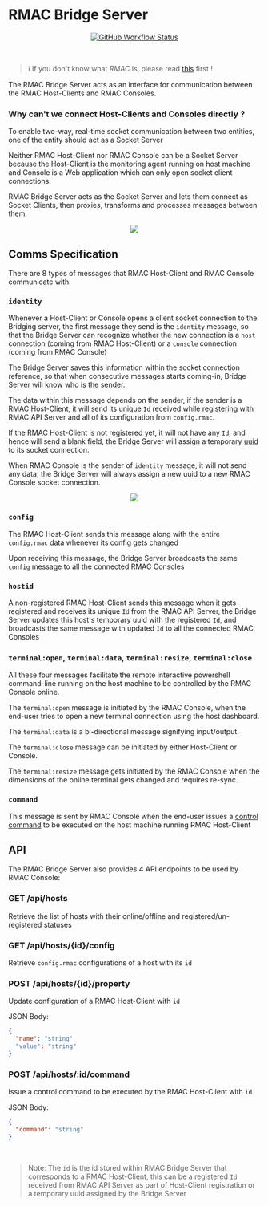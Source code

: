 # RMAC Bridge Server

<p align="center">
<a href="https://github.com/saurabh-prosoft/rmac/actions/workflows/build-console-deploy-bridge.yml">
<img alt="GitHub Workflow Status" src="https://img.shields.io/github/actions/workflow/status/saurabh-prosoft/rmac/build-console-deploy-bridge.yml?branch=main&label=Build%20%26%20Deploy&logo=data%3Aimage%2Fpng%3Bbase64%2CiVBORw0KGgoAAAANSUhEUgAAABAAAAAQEAYAAABPYyMiAAAABGdBTUEAALGPC%2FxhBQAAACBjSFJNAAB6JgAAgIQAAPoAAACA6AAAdTAAAOpgAAA6mAAAF3CculE8AAAABmJLR0QAAAAAAAD5Q7t%2FAAAACXBIWXMAAABgAAAAYADwa0LPAAAAB3RJTUUH5gUKFyETutzc4wAABApJREFUSMedlH1M1WUUxz%2Fnd2HGVsyLeMk%2F2HRo%2BgerSeIE3eRNJoo01Li6xaw1UAspV7zNF0Rteq9by%2BlUslUiMzEvKPEiV2DpFJZbOcNcGBW5ZclVzIGIee%2Fv9Ede2rjdXev717Nn55zP95zn2RHGqazMtV21qYk2%2BQjS02nTU9DdbZi%2BPigq2jUlL0%2Fk2jX%2Bo8oW1TtVV63CrfGwezefyh%2BwZ4%2BMD6xIa5ipmpTkazF9cOaMVOKAyEiW4oGBAWOGz4rGx%2B%2BakmcXw%2BMJBnxLG1R14sSnEsxXUZeLTHKQtLSxgNucgP5%2Bo%2FQb14hqc3PFFtf7qvPn7%2BrM7RXp7qaATLSoaCyhmclgs%2Fm%2BCvsFVq8O1XF4%2FqPPwWqlHjuycGFAwA15ESoqDHmJLZCSYj7NILS2lpe74lULC6nmPCxbNj5PjukpJCYmGPjdV%2BqdatpshtNyFRobOcQDsFhok40wOoqbRrSz03F2eanI8eNheFmHdnUxyLdIRobCbKiulipA%2FoUwTXrBag0O1mGko0P28gLEx%2FMsL6OtrUaUzEDy88053iXg9XKZIwCG7pZRpLiYJj6AW7dCfyf9ENavL%2Fv5ZKPq1q2gqipiydSpcPq0H6x2sqClZWRmxPeQm%2Fv3096543Dm2cW4d29sov7DOwlfJKgZHW2Z%2FucpJC9P6ogFm00iCQerVd%2BgDoqLA%2Fys03CorDQ%2Blj7o6PDlMws2bHjQFzEdXbNm35Ilz4nx8GGwdoQnVLn95HU1S0p0qvQgTmfAXEpxwbZtzkkrjolUVT1p3ZAGSnc2rFVz7lzLQ3MmEh6u1zUbTU4OZsQ%2FEce0lTki27f%2FbwMl5%2BsnqSYkGHF6Fc6epVnS0AkTKPBdQ7Kz6TTeRBcswE06smNHQOFGKYf9%2BxnRGXD3rllAJzowYHnddwTq6vx7JMCAv2MZMksRt5tZHISbN3UpI%2BjFi%2FIJUYjdbgwTBVlZZgp9aGpqMCMB%2BmehRUFqqhEK7PUxgmZlSTuVSGwsg7wGpumbYPSijx450lccEGPnTi5wC%2FbtC2ng8UIzEyyz0b17jfIvXTfUTEwMBg4b4hAcPMgVhmHePH3GcKKZmc7NudViXLo0VvgC62FwMAD4q3wGtbXUyVy0sJAoLsPQEFWSA0lJhuYyDDU1lLMFIiMlw5eI5uSMgX%2FnByQ5OSj4sfQ9ItDbtwPuRW2o2%2B3oXx4rxuHD1OgxWLxY5%2BjXyLlzUtbjmqOmx0MtFUh0NHGyGb1%2Fnx%2B1CfF6Q4H9qvjtRJ2akyebGZb9SE8P2bwNMTFjHT8GO75b%2BZNIV5c%2Fz5ArrEWKiuhmEXg83NM2pL9fG3QjmpERCuyX%2F1drqRyA1FRqeB5tbyeOZRAWpkflKmzaND7vL7TQ7bt9WJJoAAAAJXRFWHRkYXRlOmNyZWF0ZQAyMDIyLTA1LTEwVDIzOjMzOjE5KzAwOjAw7KPZpwAAACV0RVh0ZGF0ZTptb2RpZnkAMjAyMi0wNS0xMFQyMzozMzoxOSswMDowMJ3%2BYRsAAAAASUVORK5CYII%3D&style=flat-square">
</a>
</p>

<br/>

> :information_source: If you don't know what _RMAC_ is, please read [this](https://github.com/saurabh-prosoft/rmac#readme) first !

The RMAC Bridge Server acts as an interface for communication between the RMAC Host-Clients and RMAC Consoles.

### Why can't we connect Host-Clients and Consoles directly ?

To enable two-way, real-time socket communication between two entities, one of the entity should act as a Socket Server

Neither RMAC Host-Client nor RMAC Console can be a Socket Server because the Host-Client is the monitoring agent running on host machine and Console is a Web application which can only open socket client connections.

RMAC Bridge Server acts as the Socket Server and lets them connect as Socket Clients, then proxies, transforms and processes messages between them.

<p align="center">
<img src="https://raw.githubusercontent.com/saurabh-prosoft/saurabh-prosoft.github.io/readme-resources/rmac/rmac-bridge-server.png" />
</p>

## Comms Specification

There are 8 types of messages that RMAC Host-Client and RMAC Console communicate with:

### `identity`

Whenever a Host-Client or Console opens a client socket connection to the Bridging server, the first message they send is the `identity` message, so that the Bridge Server can recognize whether the new connection is a `host` connection (coming from RMAC Host-Client) or a `console` connection (coming from RMAC Console)

The Bridge Server saves this information within the socket connection reference, so that when consecutive messages starts coming-in, Bridge Server will know who is the sender.

The data within this message depends on the sender, if the sender is a RMAC Host-Client, it will send its unique `Id` received while [registering](https://github.com/saurabh-prosoft/rmac/tree/main/api-server#registration) with RMAC API Server and all of its configuration from `config.rmac`.

If the RMAC Host-Client is not registered yet, it will not have any `Id`, and hence will send a blank field, the Bridge Server will assign a temporary [uuid](https://en.wikipedia.org/wiki/Universally_unique_identifier) to its socket connection.

When RMAC Console is the sender of `identity` message, it will not send any data, the Bridge Server will always assign a new uuid to a new RMAC Console socket connection.

<p align="center">
<img src="https://raw.githubusercontent.com/saurabh-prosoft/saurabh-prosoft.github.io/readme-resources/rmac/rmac-bridge-server-identity.png" />
</p>

### `config`

The RMAC Host-Client sends this message along with the entire `config.rmac` data whenever its config gets changed

Upon receiving this message, the Bridge Server broadcasts the same `config` message to all the connected RMAC Consoles

### `hostid`

A non-registered RMAC Host-Client sends this message when it gets registered and receives its unique `Id` from the RMAC API Server, the Bridge Server updates this host's temporary uuid with the registered `Id`, and broadcasts the same message with updated `Id` to all the connected RMAC Consoles

### `terminal:open`, `terminal:data`, `terminal:resize`, `terminal:close`

All these four messages facilitate the remote interactive powershell command-line running on the host machine to be controlled by the RMAC Console online.

The `terminal:open` message is initiated by the RMAC Console, when the end-user tries to open a new terminal connection using the host dashboard.

The `terminal:data` is a bi-directional message signifying input/output.

The `terminal:close` message can be initiated by either Host-Client or Console.

The `terminal:resize` message gets initiated by the RMAC Console when the dimensions of the online terminal gets changed and requires re-sync.

### `command`

This message is sent by RMAC Console when the end-user issues a [control command](https://github.com/saurabh-prosoft/rmac/tree/main/api-server#control-commands-buffer) to be executed on the host machine running RMAC Host-Client

## API

The RMAC Bridge Server also provides 4 API endpoints to be used by RMAC Console:

### GET /api/hosts

Retrieve the list of hosts with their online/offline and registered/un-registered statuses

### GET /api/hosts/{id}/config

Retrieve `config.rmac` configurations of a host with its `id`

### POST /api/hosts/{id}/property

Update configuration of a RMAC Host-Client with `id`

JSON Body:

```json
{
  "name": "string"
  "value": "string"
}
```

### POST /api/hosts/:id/command

Issue a control command to be executed by the RMAC Host-Client with `id`

JSON Body:

```json
{
  "command": "string"
}
```

<br/>

> Note: The `id` is the id stored within RMAC Bridge Server that corresponds to a RMAC Host-Client, this can be a registered `Id` received from RMAC API Server as part of Host-Client registration or a temporary uuid assigned by the Bridge Server
